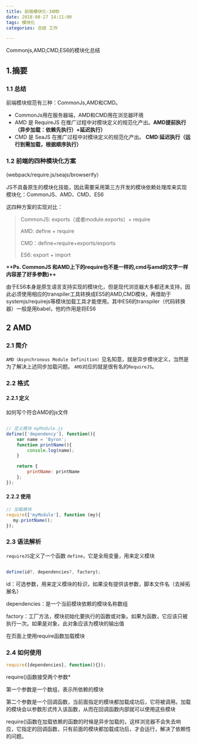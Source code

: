 ```yaml
---
title: 前端模块化-3AMD
date: 2018-08-27 14:11:00
tags: 模块化
categories: 总结 工作

---
```

 Commonjs,AMD,CMD,ES6的模块化总结
<!-- more -->

<!-- more -->

## 1.摘要
### 1.1 总结
    
前端模块规范有三种：CommonJs,AMD和CMD。

- CommonJs用在服务器端，AMD和CMD用在浏览器环境
- AMD 是 RequireJS 在推广过程中对模块定义的规范化产出。**AMD提前执行（异步加载：依赖先执行）+延迟执行）**
- CMD 是 SeaJS 在推广过程中对模块定义的规范化产出。 **CMD:延迟执行（运行到需加载，根据顺序执行）**


### 1.2  前端的四种模块化方案

(webpack/require.js/seajs/browserify）

JS不具备原生的模块化技能，因此需要采用第三方开发的模块依赖处理库来实现模块化：CommonJS、AMD、CMD、ES6

这四种方案的实现对比：

> CommonJS:  exports（或者module.exports）+ require 
>
> AMD: define + require 
>
> CMD：define+require+exports/exports 
>
> ES6: export + import


**++Ps. CommonJS 和AMD上下的require也不是一样的,cmd与amd的文字一样内容差了好多参数)++**

由于ES6本身是原生语言支持实现的模块化，但是现代浏览器大多都还未支持，因此必须使用相应的transpiler工具转换成ES5的AMD,CMD模块，再借助于systemjs/requirejs等模块加载工具才能使用。其中ES6的transpiler（代码转换器）一般是用babel，他的作用是将ES6

## 2 AMD

### 2.1 简介

`AMD（Asynchronous Module Definition）`见名知意，就是异步模块定义，当然是为了解决上述同步加载问题。
`AMD`对应的就是很有名的`RequireJS`。

### 2.2 格式

#### 2.2.1 定义

如何写个符合AMD的js文件

```javascript

// 定义模块 myModule.js
define(['dependency'], function(){
    var name = 'Byron';
    function printName(){
        console.log(name);
    }

    return {
        printName: printName
    };
});
```

#### 2.2.2 使用

```javascript
// 加载模块
require(['myModule'], function (my){
　 my.printName();
});

```

### 2.3 语法解析

`requireJS`定义了一个函数 `define`，它是全局变量，用来定义模块

```javascript

define(id?, dependencies?, factory);

```

id：可选参数，用来定义模块的标识，如果没有提供该参数，脚本文件名（去掉拓展名）

dependencies：是一个当前模块依赖的模块名称数组

factory：工厂方法，模块初始化要执行的函数或对象。如果为函数，它应该只被执行一次。如果是对象，此对象应该为模块的输出值

在页面上使用require函数加载模块


### 2.4 如何使用

```javascript
require([dependencies], function(){});

```
require()函数接受两个参数*

第一个参数是一个数组，表示所依赖的模块

第二个参数是一个回调函数，当前面指定的模块都加载成功后，它将被调用。加载的模块会以参数形式传入该函数，从而在回调函数内部就可以使用这些模块

require()函数在加载依赖的函数的时候是异步加载的，这样浏览器不会失去响应，它指定的回调函数，只有前面的模块都加载成功后，才会运行，解决了依赖性的问题。
